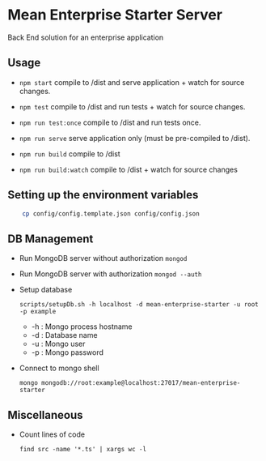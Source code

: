 
# Mean Enterprise Starter Server

Back End solution for an enterprise application 

## Usage

* ```npm start``` compile to /dist and serve application + watch for source changes.

* ```npm test``` compile to /dist and run tests + watch for source changes.

* ```npm run test:once``` compile to /dist and run tests once.

* ```npm run serve``` serve application only (must be pre-compiled to /dist).

* ```npm run build``` compile to /dist

* ```npm run build:watch``` compile to /dist + watch for source changes

## Setting up the environment variables

```bash
    cp config/config.template.json config/config.json
```

## DB Management

*   Run MongoDB server without authorization
    ```mongod```
    
*   Run MongoDB server with authorization
    ```mongod --auth```

*   Setup database

    ```scripts/setupDb.sh -h localhost -d mean-enterprise-starter -u root -p example```
    
    *   -h : Mongo process hostname
    *   -d : Database name
    *   -u : Mongo user
    *   -p : Mongo password

*   Connect to mongo shell
    
    ```mongo mongodb://root:example@localhost:27017/mean-enterprise-starter```

## Miscellaneous

* Count lines of code
    ```
    find src -name '*.ts' | xargs wc -l
    ```
